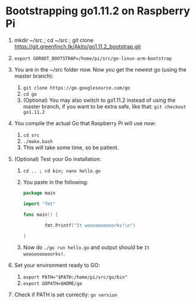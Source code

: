 # Bootstrapping go1.11.2 on Raspberry Pi



1. mkdir ~/src ; cd ~/src ; git clone https://git.greenfinch.tk/Akito/go1.11.2_bootstrap.git
2. `export GOROOT_BOOTSTRAP=/home/pi/src/go-linux-arm-bootstrap`
3. You are in the ~/src folder now. Now you get the newest go (using the master branch):
    1. `git clone https://go.googlesource.com/go`
    2. `cd go`
    3. (Optional) You may also switch to go1.11.2 instead of using the master branch, if you want to be extra safe, like that: `git checkout go1.11.2`

4. You compile the actual Go that Raspberry Pi will use now:
    1. `cd src`
    2. `./make.bash`
    3. This will take some time, so be patient.

5. (Optional) Test your Go installation:
    1. `cd .. ; cd bin; nano hello.go`
    2. You paste in the following:
    
        ```go
        package main

        import "fmt"

        func main() {

                fmt.Printf("It woooooooooorks!\n")

        }
        ```

    3. Now do `./go run hello.go` and output should be `It woooooooooorks!`.


7. Set your environment ready to GO:
    1. `export PATH="$PATH:/home/pi/src/go/bin"`
    2. `export GOPATH=$HOME/go`
    
8. Check if PATH is set correctly: `go version`